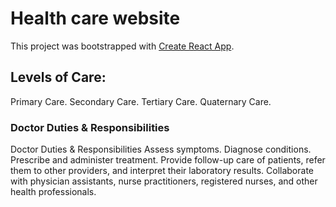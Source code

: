 # Health care website

This project was bootstrapped with [Create React App](https://github.com/facebook/create-react-app).

## Levels of Care:

Primary Care.
Secondary Care.
Tertiary Care.
Quaternary Care.

### Doctor Duties & Responsibilities

Doctor Duties & Responsibilities
Assess symptoms.
Diagnose conditions.
Prescribe and administer treatment.
Provide follow-up care of patients, refer them to other providers, and interpret their laboratory results.
Collaborate with physician assistants, nurse practitioners, registered nurses, and other health professionals.
